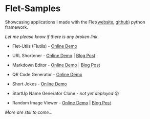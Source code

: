 # Flet-Samples

 Showcasing applications I made with the Flet([website](https://flet.dev), [github](https://github.com/flet-dev/flet)) python framework.

_Let me please know if there is any broken link._

- Flet-Utils (Flutils) - [Online Demo](https://flutils.pages.dev/)

- URL Shortener - [Online Demo](https://url-shorten.fly.dev/) | [Blog Post](https://medium.com/@ndonkohenri/building-a-url-shortener-flutter-app-with-flet-python-framework-fffa1d98a53e)

- Markdown Editor - [Online Demo](https://md-editor.fly.dev/) | [Blog Post](https://medium.com/@ndonkohenri/building-a-markdown-editor-previewer-with-flet-7d9b06d6dc4b)

- QR Code Generator - [Online Demo](https://qrcode-gen.fly.dev/)

- Short Jokes - [Online Demo](https://short-jokes.henrindonko.repl.co/)

- StartUp Name Generator Clone - _not yet deployed_ 😵‍

- Random Image Viewer - [Online Demo](https://random-image-generator.henrindonko.repl.co) | [Blog Post](https://ndonkohenri.medium.com/building-a-random-image-generator-flutter-app-with-the-flet-python-framework-ecfe8b5daaf8)

[//]: # (- [Online Demo]&#40;https://startup-name-generator.henrindonko.repl.co&#41;)

_More are still to come..._
